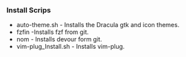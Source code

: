 ### Install Scrips 
+ auto-theme.sh - Installs the Dracula gtk and icon themes.
+ fzfin -Installs fzf from git.
+ nom - Installs devour form git.
+ vim-plug_Install.sh - Installs vim-plug.
